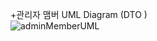 +관리자 맴버 UML Diagram (DTO )<br>
 ![adminMemberUML](C:\dev\springWorkspace\adminMovieEro\image\adminMemberUML.gif)
